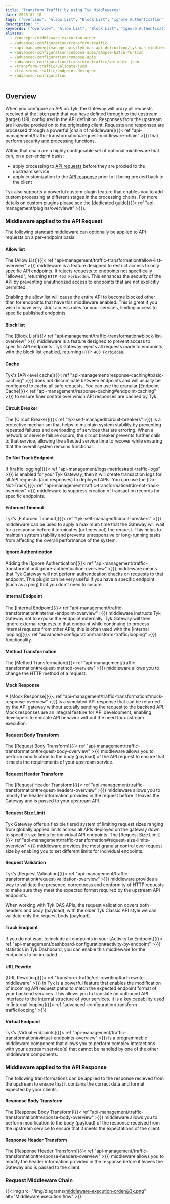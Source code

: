 ```yaml
---
title: "Transform Traffic by using Tyk Middlewares"
date: 2025-02-10
tags: ["Overview", "Allow List", "Block List", "Ignore Authentication", "Internal Endpoint", "Request Method ", "Request Body ", "Request Headers ", "Response Body", "Response Headers", "Request Validation", "Mock Response", "Virtual Endpoints", "Go Templates", "JQ Transforms", "Request Context Variables"]
description: ""
keywords: ["Overview", "Allow List", "Block List", "Ignore Authentication", "Internal Endpoint", "Request Method ", "Request Body ", "Request Headers ", "Response Body", "Response Headers", "Request Validation", "Mock Response", "Virtual Endpoints", "Go Templates", "JQ Transforms", "Request Context Variables"]
aliases:
  - /concepts/middleware-execution-order
  - /advanced-configuration/transform-traffic
  - /api-management/manage-apis/tyk-oas-api-definition/tyk-oas-middleware
  - /advanced-configuration/compose-apis/sample-batch-funtion
  - /advanced-configuration/compose-apis
  - /advanced-configuration/transform-traffic/validate-json
  - /transform-traffic/validate-json
  - /transform-traffic/endpoint-designer
  - /advanced-configuration
---
```


## Overview

When you configure an API on Tyk, the Gateway will proxy all requests received at the listen path that you have defined through to the upstream (target) URL configured in the API definition. Responses from the upstream are likewise proxied on to the originating client. Requests and responses are processed through a powerful [chain of middleware]({{< ref "api-management/traffic-transformation#request-middleware-chain" >}}) that perform security and processing functions.

Within that chain are a highly configurable set of optional middleware that can, on a per-endpint basis:
- apply processing to [API requests](#middleware-applied-to-the-api-request) before they are proxied to the upstream service
- apply customization to the [API response](#middleware-applied-to-the-api-response) prior to it being proxied back to the client

Tyk also supports a powerful custom plugin feature that enables you to add custom processing at different stages in the processing chains. For more details on custom plugins please see the [dedicated guide]({{< ref "api-management/plugins/overview#" >}}).

### Middleware applied to the API Request

The following standard middleware can optionally be applied to API requests on a per-endpoint basis.

#### Allow list

The [Allow List]({{< ref "api-management/traffic-transformation#allow-list-overview" >}}) middleware is a feature designed to restrict access to only specific API endpoints. It rejects requests to endpoints not specifically "allowed", returning `HTTP 403 Forbidden`. This enhances the security of the API by preventing unauthorized access to endpoints that are not explicitly permitted.

Enabling the allow list will cause the entire API to become blocked other than for endpoints that have this middleware enabled. This is great if you wish to have very strict access rules for your services, limiting access to specific published endpoints.

#### Block list

The [Block List]({{< ref "api-management/traffic-transformation#block-list-overview" >}})  middleware is a feature designed to prevent access to specific API endpoints. Tyk Gateway rejects all requests made to endpoints with the block list enabled, returning `HTTP 403 Forbidden`. 

#### Cache

Tyk's [API-level cache]({{< ref "api-management/response-caching#basic-caching" >}}) does not discriminate between endpoints and will usually be configured to cache all safe requests. You can use the granular [Endpoint Cache]({{< ref "api-management/response-caching#endpoint-caching" >}}) to ensure finer control over which API responses are cached by Tyk.

#### Circuit Breaker

The [Circuit Breaker]({{< ref "tyk-self-managed#circuit-breakers" >}}) is a protective mechanism that helps to maintain system stability by preventing repeated failures and overloading of services that are erroring. When a network or service failure occurs, the circuit breaker prevents further calls to that service, allowing the affected service time to recover while ensuring that the overall system remains functional.

#### Do Not Track Endpoint

If [traffic logging]({{< ref "api-management/logs-metrics#api-traffic-logs" >}}) is enabled for your Tyk Gateway, then it will create transaction logs for all API requests (and responses) to deployed APIs. You can use the [Do-Not-Track]({{< ref "api-management/traffic-transformation#do-not-track-overview" >}}) middleware to suppress creation of transaction records for specific endpoints.

#### Enforced Timeout

Tyk’s [Enforced Timeout]({{< ref "tyk-self-managed#circuit-breakers" >}}) middleware can be used to apply a maximum time that the Gateway will wait for a response before it terminates (or times out) the request. This helps to maintain system stability and prevents unresponsive or long-running tasks from affecting the overall performance of the system.

#### Ignore Authentication

Adding the [Ignore Authentication]({{< ref "api-management/traffic-transformation#ignore-authentication-overview" >}}) middleware means that Tyk Gateway will not perform authentication checks on requests to that endpoint. This plugin can be very useful if you have a specific endpoint (such as a ping) that you don't need to secure.

#### Internal Endpoint

The [Internal Endpoint]({{< ref "api-management/traffic-transformation#internal-endpoint-overview" >}}) middleware instructs Tyk Gateway not to expose the endpoint externally. Tyk Gateway will then ignore external requests to that endpoint while continuing to process internal requests from other APIs; this is often used with the [internal looping]({{< ref "advanced-configuration/transform-traffic/looping" >}}) functionality.

#### Method Transformation

The [Method Transformation]({{< ref "api-management/traffic-transformation#request-method-overview" >}}) middleware allows you to change the HTTP method of a request.

#### Mock Response

A [Mock Response]({{< ref "api-management/traffic-transformation#mock-response-overview" >}}) is a simulated API response that can be returned by the API gateway without actually sending the request to the backend API. Mock responses are an integral feature for API development, enabling developers to emulate API behavior without the need for upstream execution.

#### Request Body Transform

The [Request Body Transform]({{< ref "api-management/traffic-transformation#request-body-overview" >}}) middleware allows you to perform modification to the body (payload) of the API request to ensure that it meets the requirements of your upstream service.

#### Request Header Transform

The [Request Header Transform]({{< ref "api-management/traffic-transformation#request-headers-overview" >}}) middleware allows you to modify the header information provided in the request before it leaves the Gateway and is passed to your upstream API.

#### Request Size Limit

Tyk Gateway offers a flexible tiered system of limiting request sizes ranging from globally applied limits across all APIs deployed on the gateway down to specific size limits for individual API endpoints. The [Request Size Limit]({{< ref "api-management/traffic-transformation#request-size-limits-overview" >}}) middleware provides the most granular control over request size by enabling you to set different limits for individual endpoints.

#### Request Validation

Tyk’s [Request Validation]({{< ref "api-management/traffic-transformation#request-validation-overview" >}}) middleware provides a way to validate the presence, correctness and conformity of HTTP requests to make sure they meet the expected format required by the upstream API endpoints.

When working with Tyk OAS APIs, the request validation covers both headers and body (payload); with the older Tyk Classic API style we can validate only the request body (payload).

#### Track Endpoint

If you do not want to include all endpoints in your [Activity by Endpoint]({{< ref "api-management/dashboard-configuration#activity-by-endpoint" >}}) statistics in Tyk Dashboard, you can enable this middleware for the endpoints to be included. 

#### URL Rewrite

[URL Rewriting]({{< ref "transform-traffic/url-rewriting#url-rewrite-middleware" >}}) in Tyk is a powerful feature that enables the modification of incoming API request paths to match the expected endpoint format of your backend services. This allows you to translate an outbound API interface to the internal structure of your services. It is a key capability used in [internal looping]({{< ref "advanced-configuration/transform-traffic/looping" >}})

#### Virtual Endpoint

Tyk’s [Virtual Endpoints]({{< ref "api-management/traffic-transformation#virtual-endpoints-overview" >}}) is a programmable middleware component that allows you to perform complex interactions with your upstream service(s) that cannot be handled by one of the other middleware components.

### Middleware applied to the API Response

The following transformations can be applied to the response recieved from the upstream to ensure that it contains the correct data and format expected by your clients.

#### Response Body Transform

The [Response Body Transform]({{< ref "api-management/traffic-transformation#response-body-overview" >}}) middleware allows you to perform modification to the body (payload) of the response received from the upstream service to ensure that it meets the expectations of the client.

#### Response Header Transform

The [Response Header Transform]({{< ref "api-management/traffic-transformation#response-headers-overview" >}}) middleware allows you to modify the header information provided in the response before it leaves the Gateway and is passed to the client.
### Request Middleware Chain

{{< img src="/img/diagrams/middleware-execution-order@3x.png" alt="Middleware execution flow" >}}
